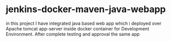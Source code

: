 # jenkins-docker-maven-java-webapp

in this project I have integrated java based web app which i deployed over Apache tomcat app-server inside docker container for Development Environment. After complete testing and approval the same app 
